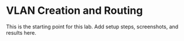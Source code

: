 # VLAN Creation and Routing

This is the starting point for this lab. Add setup steps, screenshots, and results here.
